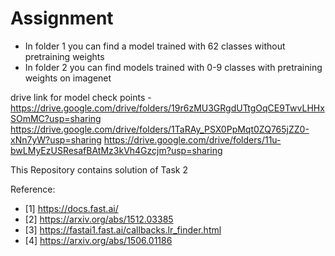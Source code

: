 # Assignment
- In folder 1 you can find a model trained with 62 classes without pretraining weights
- In folder 2 you can find models trained with 0-9 classes with pretraining weights on imagenet

drive link for model check points - https://drive.google.com/drive/folders/19r6zMU3GRgdUTtgOqCE9TwvLHHxSOmMC?usp=sharing
                                    https://drive.google.com/drive/folders/1TaRAy_PSX0PpMqt0ZQ765jZZ0-xNn7yW?usp=sharing
                                    https://drive.google.com/drive/folders/11u-bwLMyEzUSResafBAtMz3kVh4Gzcjm?usp=sharing
                                    
This Repository contains solution of Task 2 

Reference:
- [1] https://docs.fast.ai/
- [2] https://arxiv.org/abs/1512.03385
- [3] https://fastai1.fast.ai/callbacks.lr_finder.html
- [4] https://arxiv.org/abs/1506.01186

